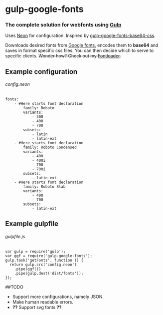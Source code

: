 # gulp-google-fonts
### The complete solution for webfonts using [Gulp](http://gulpjs.com/)

Uses [Neon](https://ne-on.org/) for configuration.
Inspired by [gulp-google-fonts-base64-css](https://github.com/luckyraul/gulp-google-fonts-base64-css).

Downloads desired fonts from [Google fonts](https://fonts.google.com/), encodes them to **base64** and saves in format specific css files.
You can then decide which to serve to specific clients. ~~Wonder how? Check out my [Fontloader]().~~


## Example configuration
###### config.neon
```
fonts:
	- #Here starts font declaration
		family:	Roboto
		variants:
			- 300
			- 400
			- 700
		subsets:
			- latin
			- latin-ext
	- #Here starts font declaration
		family: Roboto Condensed
		variants:
			- 400
			- 400i
			- 700
			- 700i
		subsets:
			- latin-ext
	- #Here starts font declaration
		family: Roboto Slab
		variants:
			- 400
			- 700
		subsets:
			- latin-ext

```

## Example gulpfile
###### gulpfile.js
```
var gulp = require('gulp');
var ggf = require('gulp-google-fonts');
gulp.task('getFonts', function () {
  return gulp.src('config.neon')
	.pipe(ggf())
	.pipe(gulp.dest('dist/fonts'));
});
```

##TODO
* Support more configurations, namely JSON.
* Make human readable errors. 
* **??** Support svg fonts **??**